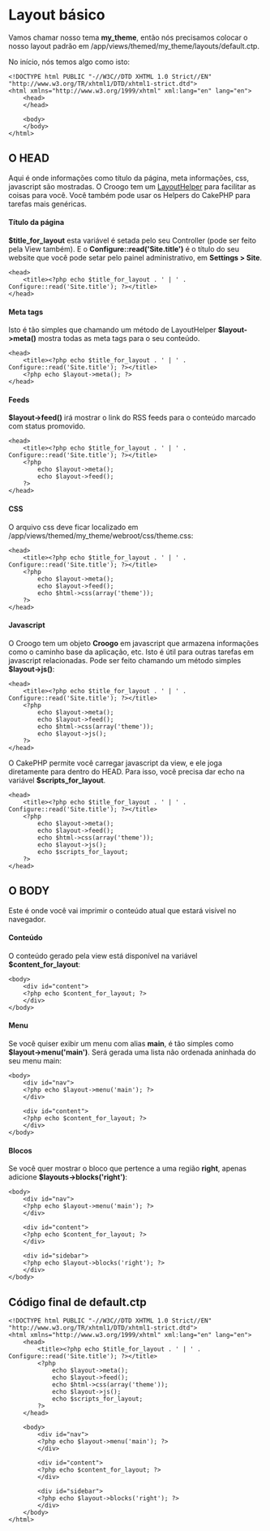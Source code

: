 # Layout básico

Vamos chamar nosso tema **my\_theme**, então nós precisamos colocar o nosso layout padrão em /app/views/themed/my\_theme/layouts/default.ctp.

No início, nós temos algo como isto:

    <!DOCTYPE html PUBLIC "-//W3C//DTD XHTML 1.0 Strict//EN" "http://www.w3.org/TR/xhtml1/DTD/xhtml1-strict.dtd">
    <html xmlns="http://www.w3.org/1999/xhtml" xml:lang="en" lang="en">
        <head>
        </head>
        
        <body>
        </body>
    </html>

## O HEAD

Aqui é onde informações como título da página, meta informações, css, javascript são mostradas. O Croogo tem um [LayoutHelper](http://github.com/croogo/croogo/blob/master/views/helpers/layout.php) para facilitar as coisas para você. Você também pode usar os Helpers do CakePHP para tarefas mais genéricas. 

#### Título da página

**$title\_for\_layout** esta variável é setada pelo seu Controller (pode ser feito pela View também). E o **Configure::read('Site.title')** é o título do seu website que você pode setar pelo painel administrativo, em **Settings &gt; Site**.

    <head>
        <title><?php echo $title_for_layout . ' | ' . Configure::read('Site.title'); ?></title>
    </head>

#### Meta tags

Isto é tão simples que chamando um método de LayoutHelper **$layout->meta()** mostra todas as meta tags para o seu conteúdo.

    <head>
        <title><?php echo $title_for_layout . ' | ' . Configure::read('Site.title'); ?></title>
        <?php echo $layout->meta(); ?>
    </head>

#### Feeds

**$layout->feed()** irá mostrar o link do RSS feeds para o conteúdo marcado com status promovido.

    <head>
        <title><?php echo $title_for_layout . ' | ' . Configure::read('Site.title'); ?></title>
        <?php 
            echo $layout->meta();
            echo $layout->feed();
        ?>
    </head>

#### CSS

O arquivo css deve ficar localizado em /app/views/themed/my\_theme/webroot/css/theme.css:

    <head>
        <title><?php echo $title_for_layout . ' | ' . Configure::read('Site.title'); ?></title>
        <?php 
            echo $layout->meta();
            echo $layout->feed();
            echo $html->css(array('theme'));
        ?>
    </head>

#### Javascript

O Croogo tem um objeto **Croogo** em javascript que armazena informações como o caminho base da aplicação, etc. Isto é útil para outras tarefas em javascript relacionadas. Pode ser feito chamando um método simples **$layout-&gt;js()**:

    <head>
        <title><?php echo $title_for_layout . ' | ' . Configure::read('Site.title'); ?></title>
        <?php 
            echo $layout->meta();
            echo $layout->feed();
            echo $html->css(array('theme'));
            echo $layout->js();
        ?>
    </head>

O CakePHP permite você carregar javascript da view, e ele joga diretamente para dentro do HEAD. Para isso, você precisa dar echo na variável **$scripts\_for\_layout**.

    <head>
        <title><?php echo $title_for_layout . ' | ' . Configure::read('Site.title'); ?></title>
        <?php 
            echo $layout->meta();
            echo $layout->feed();
            echo $html->css(array('theme'));
            echo $layout->js();
            echo $scripts_for_layout;
        ?>
    </head>

## O BODY

Este é onde você vai imprimir o conteúdo atual que estará visível no navegador.

#### Conteúdo

O conteúdo gerado pela view está disponível na variável **$content\_for\_layout**:

    <body>
        <div id="content">
        <?php echo $content_for_layout; ?>
        </div>
    </body>

#### Menu

Se você quiser exibir um menu com alias **main**, é tão simples como **$layout->menu('main')**. Será gerada uma lista não ordenada aninhada do seu menu main:

    <body>
        <div id="nav">
        <?php echo $layout->menu('main'); ?>
        </div>

        <div id="content">
        <?php echo $content_for_layout; ?>
        </div>
    </body>

#### Blocos

Se você quer mostrar o bloco que pertence a uma região **right**, apenas adicione **$layouts->blocks('right')**:

    <body>
        <div id="nav">
        <?php echo $layout->menu('main'); ?>
        </div>
        
        <div id="content">
        <?php echo $content_for_layout; ?>
        </div>
        
        <div id="sidebar">
        <?php echo $layout->blocks('right'); ?>
        </div>
    </body>

## Código final de default.ctp

    <!DOCTYPE html PUBLIC "-//W3C//DTD XHTML 1.0 Strict//EN" "http://www.w3.org/TR/xhtml1/DTD/xhtml1-strict.dtd">
    <html xmlns="http://www.w3.org/1999/xhtml" xml:lang="en" lang="en">
        <head>
            <title><?php echo $title_for_layout . ' | ' . Configure::read('Site.title'); ?></title>
            <?php 
                echo $layout->meta();
                echo $layout->feed();
                echo $html->css(array('theme'));
                echo $layout->js();
                echo $scripts_for_layout;
            ?>
        </head>
        
        <body>
            <div id="nav">
            <?php echo $layout->menu('main'); ?>
            </div>
        
            <div id="content">
            <?php echo $content_for_layout; ?>
            </div>
        
            <div id="sidebar">
            <?php echo $layout->blocks('right'); ?>
            </div>
        </body>
    </html>